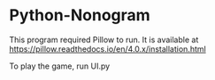 # Python-Nonogram

This program required Pillow to run. It is available at https://pillow.readthedocs.io/en/4.0.x/installation.html

To play the game, run UI.py